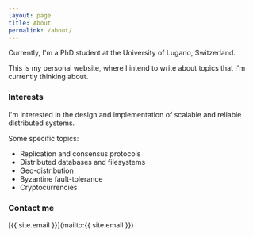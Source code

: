 ```yaml
---
layout: page
title: About
permalink: /about/
---
```


Currently, I'm a PhD student at the University of Lugano, Switzerland.

This is my personal website, where I intend to write about topics that I'm currently thinking about.

### Interests

I'm interested in the design and implementation of scalable and reliable distributed systems.

Some specific topics:
- Replication and consensus protocols
- Distributed databases and filesystems
- Geo-distribution
- Byzantine fault-tolerance
- Cryptocurrencies

### Contact me

[{{ site.email }}](mailto:{{ site.email }})
